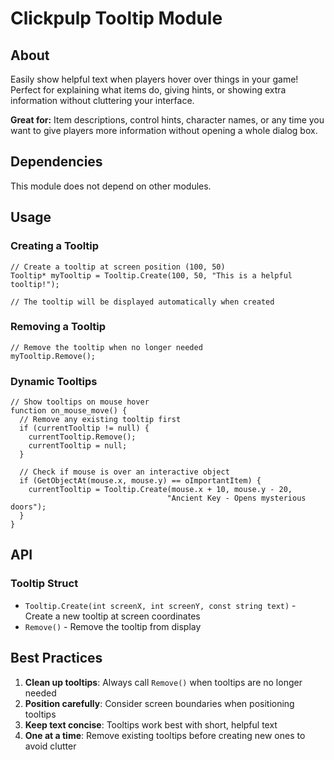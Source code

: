 # Clickpulp Tooltip Module

## About

Easily show helpful text when players hover over things in your game! Perfect for explaining what items do, giving hints, or showing extra information without cluttering your interface.

**Great for:** Item descriptions, control hints, character names, or any time you want to give players more information without opening a whole dialog box.

## Dependencies

This module does not depend on other modules.

## Usage

### Creating a Tooltip

```agscript
// Create a tooltip at screen position (100, 50)
Tooltip* myTooltip = Tooltip.Create(100, 50, "This is a helpful tooltip!");

// The tooltip will be displayed automatically when created
```

### Removing a Tooltip

```agscript
// Remove the tooltip when no longer needed
myTooltip.Remove();
```

### Dynamic Tooltips

```agscript
// Show tooltips on mouse hover
function on_mouse_move() {
  // Remove any existing tooltip first
  if (currentTooltip != null) {
    currentTooltip.Remove();
    currentTooltip = null;
  }
  
  // Check if mouse is over an interactive object
  if (GetObjectAt(mouse.x, mouse.y) == oImportantItem) {
    currentTooltip = Tooltip.Create(mouse.x + 10, mouse.y - 20, 
                                   "Ancient Key - Opens mysterious doors");
  }
}
```

## API

### Tooltip Struct

* `Tooltip.Create(int screenX, int screenY, const string text)` - Create a new tooltip at screen coordinates
* `Remove()` - Remove the tooltip from display

## Best Practices

1. **Clean up tooltips**: Always call `Remove()` when tooltips are no longer needed
2. **Position carefully**: Consider screen boundaries when positioning tooltips
3. **Keep text concise**: Tooltips work best with short, helpful text
4. **One at a time**: Remove existing tooltips before creating new ones to avoid clutter
